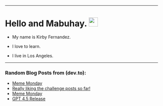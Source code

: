 
<img src="https://komarev.com/ghpvc/?username=kirbygit&style=flat-square&color=blue" alt=""/>

---
<h1>
  Hello and Mabuhay.
  <img src="https://media.giphy.com/media/hvRJCLFzcasrR4ia7z/giphy.gif" width="30px"/>
</h1>

- My name is Kirby Fernandez.

- I love to learn.

- I live in Los Angeles.

---

### Random Blog Posts from (dev.to):
<!-- BLOG-POST-LIST:START -->
- [Meme Monday](https://dev.to/ben/meme-monday-3p2n)
- [Really liking the challenge posts so far!](https://dev.to/ben/really-liking-the-challenge-posts-so-far-195o)
- [Meme Monday](https://dev.to/ben/meme-monday-5646)
- [GPT 4.5 Release](https://dev.to/ben/gpt-45-release-11i2)
<!-- BLOG-POST-LIST:END -->
